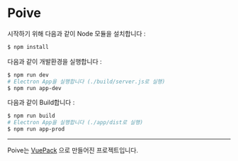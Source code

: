 # Poive

시작하기 위해 다음과 같이 Node 모듈을 설치합니다 :

```bash
$ npm install
```

다음과 같이 개발환경을 실행합니다 :

```bash
$ npm run dev
# Electron App을 실행합니다 (./build/server.js로 실행)
$ npm run app-dev
```

다음과 같이 Build합니다 :

```bash
$ npm run build
# Electron App을 실행합니다 (./app/dist로 실행)
$ npm run app-prod
```

---

Poive는 [VuePack](https://github.com/egoist/vuepack) 으로 만들어진 프로젝트입니다.
